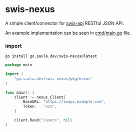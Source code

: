 # swis-nexus

A simple client/connector for [swis-api](https://github.com/savla-dev/swis-api) RESTful JSON API. 

An example implementation can be seen in [cmd/main.go](/cmd/main.go) file.

### import

```shell
go install go.savla.dev/swis-nexus@latest
```

```go
package main

import (
    "go.savla.dev/swis-nexus/pkg/nexus"
)

func main() {
    client := nexus.Client{
        BaseURL: "https://swapi.example.com",
        Token:   "xxx",
    }

    client.Read("/users", nil)
}
```
